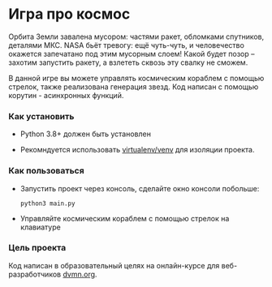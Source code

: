 # Игра про космос

Орбита Земли завалена мусором: частями ракет, обломками спутников, деталями МКС. NASA бьёт тревогу: ещё чуть-чуть, и человечество окажется запечатано под этим мусорным слоем! Какой будет позор – захотим запустить ракету, а взлететь сквозь эту свалку не сможем.

В данной игре вы можете управлять космическим кораблем с помощью стрелок, также реализована генерация звезд. Код написан с помощью корутин - асинхронных функций.

### Как установить

- Python 3.8+ должен быть установлен

- Рекомндуется использовать [virtualenv/venv](https://docs.python.org/3/library/venv.html) для изоляции проекта.


### Как пользоваться

- Запустить проект через консоль, сделайте окно консоли побольше: 
     ``` 
    python3 main.py
    ```

- Управляйте космическим кораблем с помощью стрелок на клавиатуре

### Цель проекта

Код написан в образовательный целях на онлайн-курсе для веб-разработчиков [dvmn.org](https://dvmn.org/).

